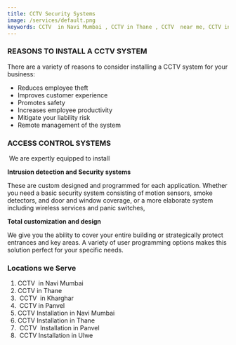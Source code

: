 ```yaml
---
title: CCTV Security Systems
image: /services/default.png
keywords: CCTV  in Navi Mumbai , CCTV in Thane , CCTV  near me, CCTV in Ulwe
---
```


### REASONS TO INSTALL A CCTV SYSTEM

There are a variety of reasons to consider installing a CCTV system for your business:

* Reduces employee theft
* Improves customer experience
* Promotes safety
* Increases employee productivity
* Mitigate your liability risk
* Remote management of the system

### ACCESS CONTROL SYSTEMS

&nbsp;We are expertly equipped to install

**Intrusion detection and Security systems**

These are custom designed and programmed for each application. Whether you need a basic security system consisting of motion sensors, smoke detectors, and door and window coverage, or a more elaborate system including wireless services and panic switches,

**Total customization and design**

We give you the ability to cover your entire building or strategically protect entrances and key areas. A variety of user programming options makes this solution perfect for your specific needs.

### Locations we Serve

1. CCTV &nbsp;in Navi Mumbai
2. CCTV in Thane
3. &nbsp;CCTV&nbsp; in Kharghar
4. &nbsp;CCTV in Panvel
5. CCTV Installation in Navi Mumbai
6. CCTV Installation in Thane
7. &nbsp;CCTV &nbsp;Installation in Panvel
8. &nbsp;CCTV Installation in Ulwe

&nbsp;

## &nbsp;

&nbsp;

